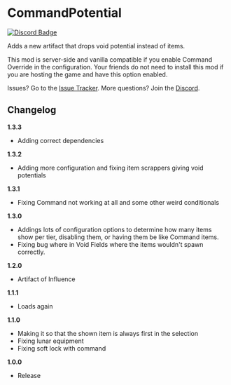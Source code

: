 # CommandPotential

[![Discord Badge](https://img.shields.io/discord/753693459369427044?color=000000&label=Discord&logo=Discord&style=for-the-badge)](https://darkkronicle.com/link/discord)

Adds a new artifact that drops void potential instead of items.

This mod is server-side and vanilla compatible if you enable Command Override in the configuration. Your friends do not need to install this mod if you are hosting the game and have this option enabled. 

Issues? Go to the [Issue Tracker](https://github.com/DarkKronicle/CommandPotential/issues). More questions? Join the [Discord](https://darkkronicle.com/link/discord).

## Changelog

**1.3.3**

* Adding correct dependencies

**1.3.2**

* Adding more configuration and fixing item scrappers giving void potentials

**1.3.1**

* Fixing Command not working at all and some other weird conditionals

**1.3.0**

* Addings lots of configuration options to determine how many items show per tier, disabling them, or having them be like Command items.
* Fixing bug where in Void Fields where the items wouldn't spawn correctly.

**1.2.0**

* Artifact of Influence

**1.1.1**

* Loads again

**1.1.0**

* Making it so that the shown item is always first in the selection
* Fixing lunar equipment
* Fixing soft lock with command

**1.0.0**

* Release
